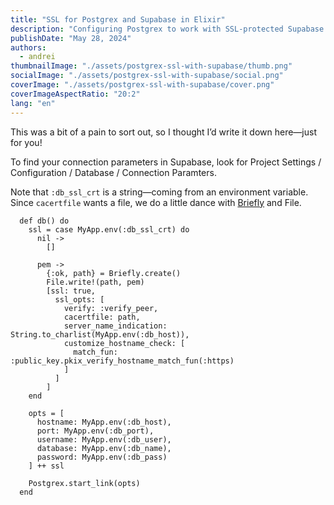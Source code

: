 ```yaml
---
title: "SSL for Postgrex and Supabase in Elixir"
description: "Configuring Postgrex to work with SSL-protected Supabase Postgres database"
publishDate: "May 28, 2024"
authors:
  - andrei
thumbnailImage: "./assets/postgrex-ssl-with-supabase/thumb.png"
socialImage: "./assets/postgrex-ssl-with-supabase/social.png"
coverImage: "./assets/postgrex-ssl-with-supabase/cover.png"
coverImageAspectRatio: "20:2"
lang: "en"
---
```


This was a bit of a pain to sort out, so I thought I’d write it down here&mdash;just for you!

To find your connection parameters in Supabase, look for Project Settings / Configuration / Database / Connection Paramters.

Note that `:db_ssl_crt` is a string&mdash;coming from an environment variable. Since `cacertfile` wants a file, we do a little dance with [Briefly](https://github.com/CargoSense/briefly) and File.

```
  def db() do
    ssl = case MyApp.env(:db_ssl_crt) do
      nil ->
        []

      pem ->
        {:ok, path} = Briefly.create()
        File.write!(path, pem)
        [ssl: true,
          ssl_opts: [
            verify: :verify_peer,
            cacertfile: path,
            server_name_indication: String.to_charlist(MyApp.env(:db_host)),
            customize_hostname_check: [
              match_fun: :public_key.pkix_verify_hostname_match_fun(:https)
            ]
          ]
        ]
    end

    opts = [
      hostname: MyApp.env(:db_host),
      port: MyApp.env(:db_port),
      username: MyApp.env(:db_user),
      database: MyApp.env(:db_name),
      password: MyApp.env(:db_pass)
    ] ++ ssl

    Postgrex.start_link(opts)
  end
```

